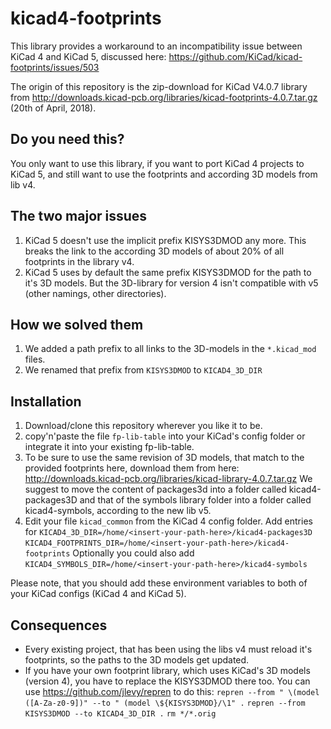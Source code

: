 kicad4-footprints
=================

This library provides a workaround to an incompatibility issue between KiCad 4 and KiCad 5, discussed here: https://github.com/KiCad/kicad-footprints/issues/503

The origin of this repository is the zip-download for KiCad V4.0.7 library from http://downloads.kicad-pcb.org/libraries/kicad-footprints-4.0.7.tar.gz (20th of April, 2018). 

## Do you need this?
You only want to use this library, if you want to port KiCad 4 projects to KiCad 5, and still want to use the footprints and according 3D models from lib v4.

## The two major issues
1. KiCad 5 doesn't use the implicit prefix KISYS3DMOD any more. This breaks the link to the according 3D models of about 20% of all footprints in the library v4. 
2. KiCad 5 uses by default the same prefix KISYS3DMOD for the path to it's 3D models. But the 3D-library for version 4 isn't compatible with v5 (other namings, other directories). 

## How we solved them
1. We added a path prefix to all links to the 3D-models in the `*.kicad_mod` files.
2. We renamed that prefix from `KISYS3DMOD` to `KICAD4_3D_DIR`


## Installation
1. Download/clone this repository wherever you like it to be. 
2. copy'n'paste the file `fp-lib-table` into your KiCad's config folder or integrate it into your existing fp-lib-table. 
3. To be sure to use the same revision of 3D models, that match to the provided footprints here, download them from here: http://downloads.kicad-pcb.org/libraries/kicad-library-4.0.7.tar.gz
   We suggest to move the content of packages3d into a folder called kicad4-packages3D and that of the symbols library folder into a folder called kicad4-symbols, according to the new lib v5. 
4. Edit your file `kicad_common` from the KiCad 4 config folder. Add entries for
   `KICAD4_3D_DIR=/home/<insert-your-path-here>/kicad4-packages3D`
   `KICAD4_FOOTPRINTS_DIR=/home/<insert-your-path-here>/kicad4-footprints`
   Optionally you could also add 
   `KICAD4_SYMBOLS_DIR=/home/<insert-your-path-here>/kicad4-symbols`
   
Please note, that you should add these environment variables to both of your KiCad configs (KiCad 4 and KiCad 5). 


## Consequences
* Every existing project, that has been using the libs v4 must reload it's footprints, so the paths to the 3D models get updated. 
* If you have your own footprint library, which uses KiCad's 3D models (version 4), you have to replace the KISYS3DMOD there too. You can use https://github.com/jlevy/repren to do this:
  `repren --from " \(model ([A-Za-z0-9])" --to " (model \${KISYS3DMOD}/\1" .`
  `repren --from KISYS3DMOD --to KICAD4_3D_DIR .`
  `rm */*.orig`